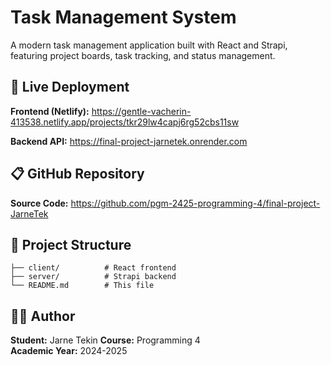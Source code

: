 # Task Management System

A modern task management application built with React and Strapi, featuring project boards, task tracking, and status management.

## 🚀 Live Deployment

**Frontend (Netlify):** https://gentle-vacherin-413538.netlify.app/projects/tkr29lw4capj6rg52cbs11sw

**Backend API:** https://final-project-jarnetek.onrender.com

## 📋 GitHub Repository

**Source Code:** https://github.com/pgm-2425-programming-4/final-project-JarneTek

## 📁 Project Structure

```
├── client/          # React frontend
├── server/          # Strapi backend
└── README.md        # This file
```

## 👨‍💻 Author

**Student:** Jarne Tekin 
**Course:** Programming 4  
**Academic Year:** 2024-2025
